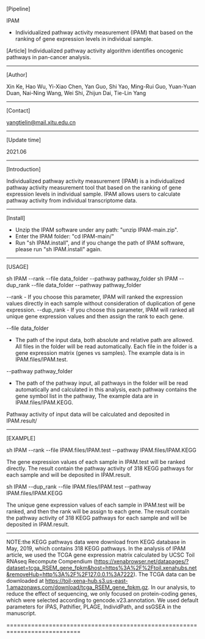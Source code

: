 [Pipeline]

IPAM
  - Individualized pathway activity measurement (IPAM) that based on the ranking of gene expression levels in individual sample.

[Article]
  Individualized pathway activity algorithm identifies oncogenic pathways in pan-cancer analysis.

-------------------------------------------------------------------------------------------------------------------------------

[Author]

  Xin Ke, Hao Wu, Yi-Xiao Chen, Yan Guo, Shi Yao, Ming-Rui Guo, Yuan-Yuan Duan, Nai-Ning Wang, Wei Shi, Zhijun Dai, Tie-Lin Yang

-------------------------------------------------------------------------------------------------------------------------------

[Contact]

  yangtielin@mail.xjtu.edu.cn

-------------------------------------------------------------------------------------------------------------------------------

[Update time]

  2021.06

-------------------------------------------------------------------------------------------------------------------------------

[Introduction]

  Individualized pathway activity measurement (IPAM) is a individualized pathway activity measurement tool that based on the ranking of gene expression levels in individual sample. IPAM allows users to calculate pathway activity from individual transcriptome data.


-------------------------------------------------------------------------------------------------------------------------------

[Install]

  - Unzip the IPAM software under any path: "unzip IPAM-main.zip".
  - Enter the IPAM folder: "cd IPAM-main/"
  - Run "sh IPAM.install", and if you change the path of IPAM software, please run "sh IPAM.install" again.
  
-----------------------------------------------------------------------------------------------------------------------------

[USAGE]

  sh IPAM --rank --file data_folder --pathway pathway_folder
  sh IPAM --dup_rank --file data_folder --pathway pathway_folder

--rank - If you choose this parameter, IPAM will ranked the expression values directly in each sample without consideration of duplication of gene expression.
--dup_rank - If you choose this parameter, IPAM will ranked all unique gene expression values and then assign the rank to each gene.
  
--file data_folder
  - The path of the input data, both absolute and relative path are allowed. All files in the folder will be read automatically. Each file in the folder is a gene expression matrix (genes vs samples). The example data is in IPAM.files/IPAM.test.
  
--pathway pathway_folder
  - The path of the pathway input, all pathways in the folder will be read automatically and calculated in this analysis, each pathway contains the gene symbol list in the pathway, The example data are in IPAM.files/IPAM.KEGG.

  Pathway activity of input data will be calculated and deposited in IPAM.result/


-----------------------------------------------------------------------------------------------------------------------------

[EXAMPLE]

  sh IPAM --rank --file IPAM.files/IPAM.test --pathway IPAM.files/IPAM.KEGG
  
  The gene expression values of each sample in IPAM.test will be ranked directly. The result contain the pathway activity of 318 KEGG pathways for each sample and will be deposited in IPAM.result.


  sh IPAM --dup_rank --file IPAM.files/IPAM.test --pathway IPAM.files/IPAM.KEGG
  
  The unique gene expression values of each sample in IPAM.test will be ranked, and then the rank will be assign to each gene. The result contain the pathway activity of 318 KEGG pathways for each sample and will be deposited in IPAM.result.

  
-----------------------------------------------------------------------------------------------------------------------------
  
  
  NOTE:the KEGG pathways data were download from KEGG database in May, 2019, which contains 318 KEGG pathways.
  In the analysis of IPAM article, we used the TCGA gene expression matrix calculated by UCSC Toil RNAseq Recompute Compendium (https://xenabrowser.net/datapages/?dataset=tcga_RSEM_gene_fpkm&host=https%3A%2F%2Ftoil.xenahubs.net&removeHub=http%3A%2F%2F127.0.0.1%3A7222). The TCGA data can be downloaded at https://toil-xena-hub.s3.us-east-1.amazonaws.com/download/tcga_RSEM_gene_fpkm.gz. In our analysis, to reduce the effect of sequencing, we only focused on protein-coding genes, which were selected according to gencode.v23.annotation.
  We used default parameters for iPAS, Pathifier, PLAGE, IndividPath, and ssGSEA in the manuscript.


===========================================================================
